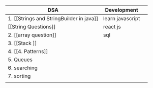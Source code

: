 
| DSA                                      | Development       |     |
| ---------------------------------------- | ----------------- | --- |
| 1. [[Strings and StringBuilder in java]] | learn  javascript |     |
| [[String Questions]]                     | react js          |     |
| 2. [[array question]]                    | sql               |     |
| 3. [[Stack ]]                            |                   |     |
| 4. [[4. Patterns]]                       |                   |     |
| 5. Queues                                |                   |     |
| 6. searching                             |                   |     |
| 7. sorting                               |                   |     |
|                                          |                   |     |
